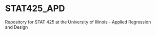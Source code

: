 # STAT425_APD
Repository for STAT 425 at the University of Illinois - Applied Regression and Design
